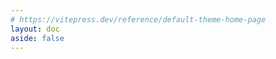 ```yaml
---
# https://vitepress.dev/reference/default-theme-home-page
layout: doc
aside: false
---
```


<script setup>

import {
  VPTeamPage,
  VPTeamPageTitle,
  VPTeamMembers
} from 'vitepress/theme'

import { useData } from 'vitepress'

const { theme, page, frontmatter } = useData()


</script>

<VPTeamPage>
  <VPTeamPageTitle>
    <template #title>
      Blogs
    </template>
    <template #lead>
      学习笔记
    </template>
  </VPTeamPageTitle>
</VPTeamPage>

<BlogList :items ="theme.blogs" />

<style>

.content{
    max-width: unset !important;
}

</style>
